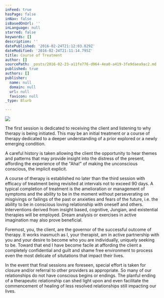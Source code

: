 ```yaml
---
inFeed: true
hasPage: false
inNav: false
isBasedOnUrl: ''
inLanguage: null
starred: false
keywords: []
description: ''
datePublished: '2016-02-24T21:12:03.829Z'
dateModified: '2016-02-24T21:11:14.795Z'
title: Course of Treatment
author: []
sourcePath: _posts/2016-02-23-a11fe776-d964-4ea0-a419-3fe9daea9ac2.md
published: true
authors: []
publisher:
  name: null
  domain: null
  url: null
  favicon: null
_type: Blurb

---
```

![](https://s3-us-west-2.amazonaws.com/the-grid-img/p/7c4a318db77f1daf54f13009f935051b88341eb5.jpg)

The
first session is dedicated to receiving the client and listening to why
therapy is being initiated.  This may be an initial treatment or a 
course of therapy dedicated to a deeper understanding of a prior 
explored or a newly emerging condition. 

A
careful history is taken allowing the client the opportunity to hear 
themes and patterns that may provide insight into the distress of the 
present, affording the experience of the "Aha!" of making the 
unconscious conscious, the implicit explicit.

A course of therapy is established no later than the third session with 
efficacy of treatment being revisited at intervals not to exceed 90 
days.  A typical completion of treatment is the amelioration or 
management of symptoms and the ability to be in the moment without 
perseverating on misgivings or failings of the past or anxieties and 
fears of the future, i.e. the ability to be in conscious loving 
relationship with oneself and others.  Interventions derived from 
insight based, cognitive, Jungian, and existential therapies will be 
employed.  Dream analysis or exercises in active imagination may also 
prove beneficial. 

Foremost,
you, the client, are the governor of the successful outcome of therapy.
It works inasmuch as I, your therapist, am in active partnership with 
you and your desire to become who you are individually, uniquely seeking
to be.  Toward that end I have become facile at affording the client a 
completely confidential and guilt and shame free environment to process 
even the most delicate of situtations that impact their lives.  

In
the event that final sessions are foreseen, special effort is taken for
closure and/or referral to other providers as appropriate.  So many of 
our relationships do not have conscious begins or endings.  The planful 
ending of a therapeutic relationship can shed light upon and even 
facilitate the commencement of healing of less resolved relationships 
still impacting our lives.